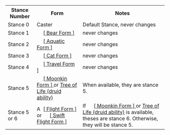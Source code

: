 <table class="darktable">
    <tbody>
        <tr>
            <th>Stance Number</th>
            <th>Form</th>
            <th>Notes
            </th>
        </tr>
        <tr>
            <td>Stance 0</td>
            <td>Caster</td>
            <td>Default Stance, never changes
            </td>
        </tr>
        <tr>
            <td>Stance 1</td>
            <td>
                <span class="nobreak">
                    <span class="linkicon">
                        <img alt="Ability racial bearform" src="data:image/gif;base64,R0lGODlhAQABAIABAAAAAP///yH5BAEAAAEALAAAAAABAAEAQAICTAEAOw%3D%3D" decoding="async" loading="lazy" width="16" height="16" data-image-name="Ability racial bearform.png" data-image-key="Ability_racial_bearform.png" data-relevant="0" data-src="https://static.wikia.nocookie.net/wowpedia/images/b/bb/Ability_racial_bearform.png/revision/latest/scale-to-width-down/16?cb=20180824003211" class="lazyload"/>
                        &#32;
                    </span>
                    <a href="/wiki/Bear_Form" title="Bear Form">
                        <span class="abilitylink ajaxttlink">
                            <span class="bracket">&#91;</span>
                            Bear Form
                            <span class="bracket">&#93;</span>
                        </span>
                    </a>
                </span>
            </td>
            <td>never changes
            </td>
        </tr>
        <tr>
            <td>Stance 2</td>
            <td>
                <span class="nobreak">
                    <span class="linkicon">
                        <img alt="Ability druid aquaticform" src="data:image/gif;base64,R0lGODlhAQABAIABAAAAAP///yH5BAEAAAEALAAAAAABAAEAQAICTAEAOw%3D%3D" decoding="async" loading="lazy" width="16" height="16" data-image-name="Ability druid aquaticform.png" data-image-key="Ability_druid_aquaticform.png" data-relevant="0" data-src="https://static.wikia.nocookie.net/wowpedia/images/4/4a/Ability_druid_aquaticform.png/revision/latest/scale-to-width-down/16?cb=20180824000827" class="lazyload"/>
                        &#32;
                    </span>
                    <a href="/wiki/Aquatic_Form" title="Aquatic Form">
                        <span class="abilitylink ajaxttlink">
                            <span class="bracket">&#91;</span>
                            Aquatic Form
                            <span class="bracket">&#93;</span>
                        </span>
                    </a>
                </span>
            </td>
            <td>never changes
            </td>
        </tr>
        <tr>
            <td>Stance 3</td>
            <td>
                <span class="nobreak">
                    <span class="linkicon">
                        <img alt="Ability druid catform" src="data:image/gif;base64,R0lGODlhAQABAIABAAAAAP///yH5BAEAAAEALAAAAAABAAEAQAICTAEAOw%3D%3D" decoding="async" loading="lazy" width="16" height="16" data-image-name="Ability druid catform.png" data-image-key="Ability_druid_catform.png" data-relevant="0" data-src="https://static.wikia.nocookie.net/wowpedia/images/4/48/Ability_druid_catform.png/revision/latest/scale-to-width-down/16?cb=20180824000839" class="lazyload"/>
                        &#32;
                    </span>
                    <a href="/wiki/Cat_Form" title="Cat Form">
                        <span class="abilitylink ajaxttlink">
                            <span class="bracket">&#91;</span>
                            Cat Form
                            <span class="bracket">&#93;</span>
                        </span>
                    </a>
                </span>
            </td>
            <td>
                never changes
                <i></i>
            </td>
        </tr>
        <tr>
            <td>Stance 4</td>
            <td>
                <span class="nobreak">
                    <span class="linkicon">
                        <img alt="Ability druid travelform" src="data:image/gif;base64,R0lGODlhAQABAIABAAAAAP///yH5BAEAAAEALAAAAAABAAEAQAICTAEAOw%3D%3D" decoding="async" loading="lazy" width="16" height="16" data-image-name="Ability druid travelform.png" data-image-key="Ability_druid_travelform.png" data-relevant="0" data-src="https://static.wikia.nocookie.net/wowpedia/images/7/71/Ability_druid_travelform.png/revision/latest/scale-to-width-down/16?cb=20180824001306" class="lazyload"/>
                        &#32;
                    </span>
                    <a href="/wiki/Travel_Form" title="Travel Form">
                        <span class="abilitylink ajaxttlink">
                            <span class="bracket">&#91;</span>
                            Travel Form
                            <span class="bracket">&#93;</span>
                        </span>
                    </a>
                </span>
            </td>
            <td>never changes
            </td>
        </tr>
        <tr>
            <td>Stance 5</td>
            <td>
                <span class="nobreak">
                    <span class="linkicon">
                        <img alt="Spell nature forceofnature" src="data:image/gif;base64,R0lGODlhAQABAIABAAAAAP///yH5BAEAAAEALAAAAAABAAEAQAICTAEAOw%3D%3D" decoding="async" loading="lazy" width="16" height="16" data-image-name="Spell nature forceofnature.png" data-image-key="Spell_nature_forceofnature.png" data-relevant="0" data-src="https://static.wikia.nocookie.net/wowpedia/images/f/f5/Spell_nature_forceofnature.png/revision/latest/scale-to-width-down/16?cb=20051006053150" class="lazyload"/>
                        &#32;
                    </span>
                    <a href="/wiki/Moonkin_Form" title="Moonkin Form">
                        <span class="abilitylink ajaxttlink">
                            <span class="bracket">&#91;</span>
                            Moonkin Form
                            <span class="bracket">&#93;</span>
                        </span>
                    </a>
                </span>
                    or 
                <a href="/wiki/Tree_of_Life_(druid_ability)" class="mw-redirect" title="Tree of Life (druid ability)">Tree of Life (druid ability)</a>
            </td>
            <td>When available, they are stance 5.
            </td>
        </tr>
        <tr>
            <td>Stance 5 or 6</td>
            <td>
                <span class="nobreak">
                    <span class="linkicon">
                        <img alt="Ability druid flightform" src="https://static.wikia.nocookie.net/wowpedia/images/1/13/Ability_druid_flightform.png/revision/latest/scale-to-width-down/16?cb=20180824000929" decoding="async" loading="lazy" width="16" height="16" data-image-name="Ability druid flightform.png" data-image-key="Ability_druid_flightform.png" data-relevant="0"/>
                        &#32;
                    </span>
                    <a href="/wiki/Flight_Form" title="Flight Form">
                        <span class="abilitylink ajaxttlink">
                            <span class="bracket">&#91;</span>
                            Flight Form
                            <span class="bracket">&#93;</span>
                        </span>
                    </a>
                </span>
                    or 
                <span class="nobreak">
                    <span class="linkicon">
                        <img alt="Ability druid flightform" src="data:image/gif;base64,R0lGODlhAQABAIABAAAAAP///yH5BAEAAAEALAAAAAABAAEAQAICTAEAOw%3D%3D" decoding="async" loading="lazy" width="16" height="16" data-image-name="Ability druid flightform.png" data-image-key="Ability_druid_flightform.png" data-relevant="0" data-src="https://static.wikia.nocookie.net/wowpedia/images/1/13/Ability_druid_flightform.png/revision/latest/scale-to-width-down/16?cb=20180824000929" class="lazyload"/>
                        &#32;
                    </span>
                    <a href="/wiki/Swift_Flight_Form" title="Swift Flight Form">
                        <span class="abilitylink ajaxttlink">
                            <span class="bracket">&#91;</span>
                            Swift Flight Form
                            <span class="bracket">&#93;</span>
                        </span>
                    </a>
                </span>
            </td>
            <td>
                If 
                <span class="nobreak">
                    <span class="linkicon">
                        <img alt="Spell nature forceofnature" src="data:image/gif;base64,R0lGODlhAQABAIABAAAAAP///yH5BAEAAAEALAAAAAABAAEAQAICTAEAOw%3D%3D" decoding="async" loading="lazy" width="16" height="16" data-image-name="Spell nature forceofnature.png" data-image-key="Spell_nature_forceofnature.png" data-relevant="0" data-src="https://static.wikia.nocookie.net/wowpedia/images/f/f5/Spell_nature_forceofnature.png/revision/latest/scale-to-width-down/16?cb=20051006053150" class="lazyload"/>
                        &#32;
                    </span>
                    <a href="/wiki/Moonkin_Form" title="Moonkin Form">
                        <span class="abilitylink ajaxttlink">
                            <span class="bracket">&#91;</span>
                            Moonkin Form
                            <span class="bracket">&#93;</span>
                        </span>
                    </a>
                </span>
                    or 
                <a href="/wiki/Tree_of_Life_(druid_ability)" class="mw-redirect" title="Tree of Life (druid ability)">Tree of Life (druid ability)</a>
                    is available, theses are stance 6. Otherwise, they will be stance 5.
            </td>
        </tr>
    </tbody>
</table>